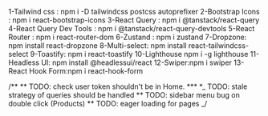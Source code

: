 1-Tailwind css : npm i -D tailwindcss postcss autoprefixer
2-Bootstrap Icons : npm i react-bootstrap-icons
3-React Query : npm i @tanstack/react-query
4-React Query Dev Tools : npm i @tanstack/react-query-devtools
5-React Router : npm i react-router-dom
6-Zustand : npm i zustand
7-Dropzone: npm install react-dropzone
8-Multi-select: npm install react-tailwindcss-select
9-Toastify: npm i react-toastify
10-Lighthouse npm i -g lighthouse
11-Headless UI: npm install @headlessui/react
12-Swiper:npm i swiper
13-React Hook Form:npm i react-hook-form

/\*\*
** TODO: check user token shouldn't be in Home. \*** \*_ TODO: stale strategy of queries should be handled
** TODO: sidebar menu bug on double click (Products)
** TODO: eager loading for pages
_/